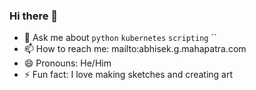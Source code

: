 ### Hi there 👋

- 💬 Ask me about `python` `kubernetes` `scripting` ``
- 📫 How to reach me: mailto:abhisek.g.mahapatra.com
- 😄 Pronouns: He/Him
- ⚡ Fun fact: I love making sketches and creating art
